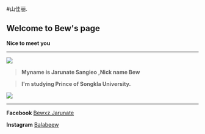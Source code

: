 #山佳丽.
##  Welcome to Bew's page 
**Nice to meet you**
___
![](https://scontent-b-kul.xx.fbcdn.net/hphotos-ash2/v/t1.0-9/1473001_1406006746304105_1548160788_n.jpg?oh=1e583780d97a037bd2cc07763f1b0066&oe=556AA1B8)

>**Myname is Jarunate Sangieo ,Nick name Bew**

>**I'm studying  Prince of Songkla University.**

![](https://scontent-b-kul.xx.fbcdn.net/hphotos-xap1/v/t1.0-9/10410940_1502341230003989_7565592830169430829_n.jpg?oh=f00d3f72d7b7c049ad86713da4759457&oe=5554AD46)

___
**Facebook** [Bewxz.Jarunate](https://www.facebook.com/Bewxz.Jarunate)

**Instagram** [Balabeew](http://instagram.com/balabeew)
